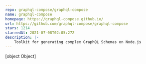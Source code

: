 ```yaml
---
repo: graphql-compose/graphql-compose
name: graphql-compose
homepage: https://graphql-compose.github.io/
url: https://github.com/graphql-compose/graphql-compose
stars: 1214
starredAt: 2021-07-08T02:05:27Z
description: |-
    Toolkit for generating complex GraphQL Schemas on Node.js
---
```


[object Object]
